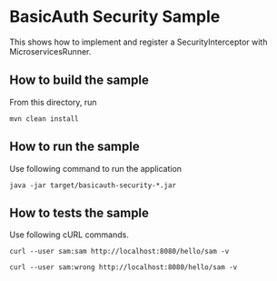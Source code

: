 # BasicAuth Security Sample

This shows how to implement and register a SecurityInterceptor with MicroservicesRunner.

## How to build the sample

From this directory, run

```
mvn clean install
```

## How to run the sample


Use following command to run the application

```
java -jar target/basicauth-security-*.jar
```

## How to tests the sample

Use following cURL commands.

```
curl --user sam:sam http://localhost:8080/hello/sam -v

curl --user sam:wrong http://localhost:8080/hello/sam -v

```

